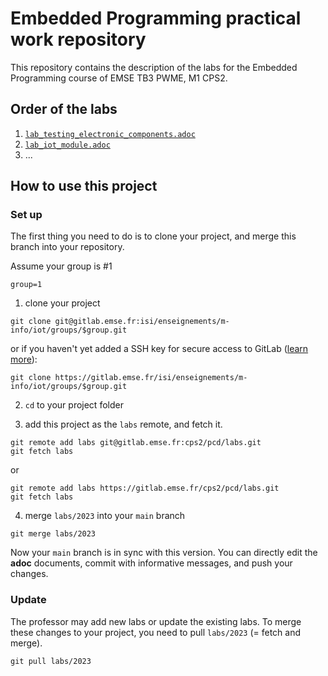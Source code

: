 # Embedded Programming practical work repository

This repository contains the description of the labs for the Embedded Programming course of EMSE TB3 PWME, M1 CPS2.

## Order of the labs

1. [`lab_testing_electronic_components.adoc`](lab_testing_electronic_components.adoc)
2. [`lab_iot_module.adoc`](lab_iot_module.adoc)
3. ...

## How to use this project

### Set up

The first thing you need to do is to clone your project, and merge this branch into your repository.

Assume your group is #1

```
group=1
```

1. clone your project

```
git clone git@gitlab.emse.fr:isi/enseignements/m-info/iot/groups/$group.git
```

or if you haven't yet added a SSH key for secure access to GitLab ([learn more](https://gitlab.emse.fr/help/user/ssh.md)):

```
git clone https://gitlab.emse.fr/isi/enseignements/m-info/iot/groups/$group.git
```

2. `cd` to your project folder

3. add this project as the `labs` remote, and fetch it.

```
git remote add labs git@gitlab.emse.fr:cps2/pcd/labs.git
git fetch labs
```

or 

```
git remote add labs https://gitlab.emse.fr/cps2/pcd/labs.git
git fetch labs
```

4. merge `labs/2023` into your `main` branch

```
git merge labs/2023
```

Now your `main` branch is in sync with this version. You can directly edit the **adoc** documents, commit with informative messages, and push your changes. 

### Update

The professor may add new labs or update the existing labs. To merge these changes to your project, you need to pull `labs/2023` (= fetch and merge). 

```
git pull labs/2023
```


